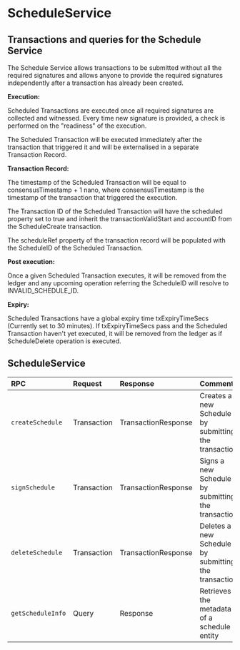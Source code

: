 # ScheduleService

## Transactions and queries for the Schedule Service

The Schedule Service allows transactions to be submitted without all the required signatures and allows anyone to provide the required signatures independently after a transaction has already been created.

**Execution:**

Scheduled Transactions are executed once all required signatures are collected and witnessed. Every time new signature is provided, a check is performed on the "readiness" of the execution.

The Scheduled Transaction will be executed immediately after the transaction that triggered it and will be externalised in a separate Transaction Record.

**Transaction Record:**

The timestamp of the Scheduled Transaction will be equal to consensusTimestamp + 1 nano, where consensusTimestamp is the timestamp of the transaction that triggered the execution.

The Transaction ID of the Scheduled Transaction will have the scheduled property set to true and inherit the transactionValidStart and accountID from the ScheduleCreate transaction.

The scheduleRef property of the transaction record will be populated with the ScheduleID of the Scheduled Transaction.

**Post execution:**

Once a given Scheduled Transaction executes, it will be removed from the ledger and any upcoming operation referring the ScheduleID will resolve to INVALID\_SCHEDULE\_ID.

**Expiry:**

Scheduled Transactions have a global expiry time txExpiryTimeSecs \(Currently set to 30 minutes\). If txExpiryTimeSecs pass and the Scheduled Transaction haven't yet executed, it will be removed from the ledger as if ScheduleDelete operation is executed.

## ScheduleService

| RPC | Request | Response | Comments |
| :--- | :--- | :--- | :--- |
| `createSchedule` | Transaction | TransactionResponse | Creates a new Schedule by submitting the transaction |
| `signSchedule` | Transaction | TransactionResponse | Signs a new Schedule by submitting the transaction |
| `deleteSchedule` | Transaction | TransactionResponse | Deletes a new Schedule by submitting the transaction |
| `getScheduleInfo` | Query | Response | Retrieves the metadata of a schedule entity |

